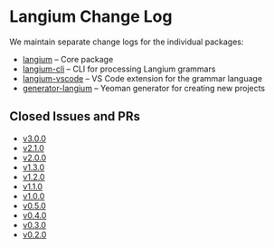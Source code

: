 # Langium Change Log

We maintain separate change logs for the individual packages:

* [langium](./packages/langium/CHANGELOG.md) &ndash; Core package
* [langium-cli](./packages/langium-cli/CHANGELOG.md) &ndash; CLI for processing Langium grammars
* [langium-vscode](./packages/langium-vscode/CHANGELOG.md) &ndash; VS Code extension for the grammar language
* [generator-langium](./packages/generator-langium/CHANGELOG.md) &ndash; Yeoman generator for creating new projects

## Closed Issues and PRs

* [v3.0.0](https://github.com/eclipse-langium/langium/milestone/11?closed=1)
* [v2.1.0](https://github.com/eclipse-langium/langium/milestone/10?closed=1)
* [v2.0.0](https://github.com/eclipse-langium/langium/milestone/9?closed=1)
* [v1.3.0](https://github.com/eclipse-langium/langium/milestone/7?closed=1)
* [v1.2.0](https://github.com/eclipse-langium/langium/milestone/8?closed=1)
* [v1.1.0](https://github.com/eclipse-langium/langium/milestone/6?closed=1)
* [v1.0.0](https://github.com/eclipse-langium/langium/milestone/5?closed=1)
* [v0.5.0](https://github.com/eclipse-langium/langium/milestone/4?closed=1)
* [v0.4.0](https://github.com/eclipse-langium/langium/milestone/3?closed=1)
* [v0.3.0](https://github.com/eclipse-langium/langium/milestone/2?closed=1)
* [v0.2.0](https://github.com/eclipse-langium/langium/milestone/1?closed=1)
